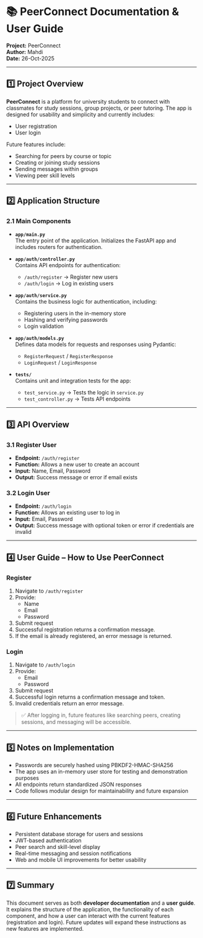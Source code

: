 # 📚 PeerConnect Documentation & User Guide

**Project:** PeerConnect  
**Author:** Mahdi  
**Date:** 26-Oct-2025  

---

## 1️⃣ Project Overview
**PeerConnect** is a platform for university students to connect with classmates for study sessions, group projects, or peer tutoring. The app is designed for usability and simplicity and currently includes:

- User registration  
- User login  

Future features include:

- Searching for peers by course or topic  
- Creating or joining study sessions  
- Sending messages within groups  
- Viewing peer skill levels  

---

## 2️⃣ Application Structure

### 2.1 Main Components

- **`app/main.py`**  
  The entry point of the application. Initializes the FastAPI app and includes routers for authentication.  

- **`app/auth/controller.py`**  
  Contains API endpoints for authentication:  
  - `/auth/register` → Register new users  
  - `/auth/login` → Log in existing users  

- **`app/auth/service.py`**  
  Contains the business logic for authentication, including:  
  - Registering users in the in-memory store  
  - Hashing and verifying passwords  
  - Login validation  

- **`app/auth/models.py`**  
  Defines data models for requests and responses using Pydantic:  
  - `RegisterRequest` / `RegisterResponse`  
  - `LoginRequest` / `LoginResponse`  

- **`tests/`**  
  Contains unit and integration tests for the app:  
  - `test_service.py` → Tests the logic in `service.py`  
  - `test_controller.py` → Tests API endpoints  

---

## 3️⃣ API Overview

### 3.1 Register User
- **Endpoint:** `/auth/register`  
- **Function:** Allows a new user to create an account  
- **Input:** Name, Email, Password  
- **Output:** Success message or error if email exists  

### 3.2 Login User
- **Endpoint:** `/auth/login`  
- **Function:** Allows an existing user to log in  
- **Input:** Email, Password  
- **Output:** Success message with optional token or error if credentials are invalid  

---

## 4️⃣ User Guide – How to Use PeerConnect

### Register
1. Navigate to `/auth/register`  
2. Provide:
   - Name  
   - Email  
   - Password  
3. Submit request  
4. Successful registration returns a confirmation message.  
5. If the email is already registered, an error message is returned.  

### Login
1. Navigate to `/auth/login`  
2. Provide:
   - Email  
   - Password  
3. Submit request  
4. Successful login returns a confirmation message and token.  
5. Invalid credentials return an error message.  

> ✅ After logging in, future features like searching peers, creating sessions, and messaging will be accessible.

---

## 5️⃣ Notes on Implementation

- Passwords are securely hashed using PBKDF2-HMAC-SHA256  
- The app uses an in-memory user store for testing and demonstration purposes  
- All endpoints return standardized JSON responses  
- Code follows modular design for maintainability and future expansion  

---

## 6️⃣ Future Enhancements

- Persistent database storage for users and sessions  
- JWT-based authentication  
- Peer search and skill-level display  
- Real-time messaging and session notifications  
- Web and mobile UI improvements for better usability  

---

## 7️⃣ Summary
This document serves as both **developer documentation** and a **user guide**. It explains the structure of the application, the functionality of each component, and how a user can interact with the current features (registration and login). Future updates will expand these instructions as new features are implemented.
